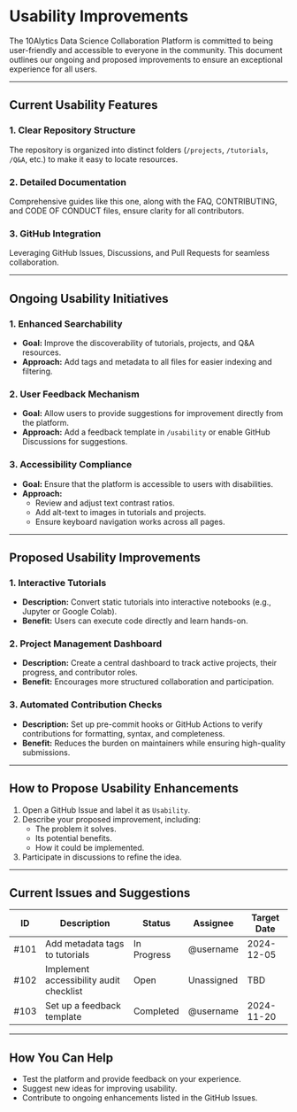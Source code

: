 # Usability Improvements  

The 10Alytics Data Science Collaboration Platform is committed to being user-friendly and accessible to everyone in the community. This document outlines our ongoing and proposed improvements to ensure an exceptional experience for all users.  

---

## **Current Usability Features**  
### **1. Clear Repository Structure**  
The repository is organized into distinct folders (`/projects`, `/tutorials`, `/Q&A`, etc.) to make it easy to locate resources.  

### **2. Detailed Documentation**  
Comprehensive guides like this one, along with the FAQ, CONTRIBUTING, and CODE OF CONDUCT files, ensure clarity for all contributors.  

### **3. GitHub Integration**  
Leveraging GitHub Issues, Discussions, and Pull Requests for seamless collaboration.  

---

## **Ongoing Usability Initiatives**  
### **1. Enhanced Searchability**  
- **Goal:** Improve the discoverability of tutorials, projects, and Q&A resources.  
- **Approach:** Add tags and metadata to all files for easier indexing and filtering.  

### **2. User Feedback Mechanism**  
- **Goal:** Allow users to provide suggestions for improvement directly from the platform.  
- **Approach:** Add a feedback template in `/usability` or enable GitHub Discussions for suggestions.  

### **3. Accessibility Compliance**  
- **Goal:** Ensure that the platform is accessible to users with disabilities.  
- **Approach:**  
  - Review and adjust text contrast ratios.  
  - Add alt-text to images in tutorials and projects.  
  - Ensure keyboard navigation works across all pages.  

---

## **Proposed Usability Improvements**  
### **1. Interactive Tutorials**  
- **Description:** Convert static tutorials into interactive notebooks (e.g., Jupyter or Google Colab).  
- **Benefit:** Users can execute code directly and learn hands-on.  

### **2. Project Management Dashboard**  
- **Description:** Create a central dashboard to track active projects, their progress, and contributor roles.  
- **Benefit:** Encourages more structured collaboration and participation.  

### **3. Automated Contribution Checks**  
- **Description:** Set up pre-commit hooks or GitHub Actions to verify contributions for formatting, syntax, and completeness.  
- **Benefit:** Reduces the burden on maintainers while ensuring high-quality submissions.  

---

## **How to Propose Usability Enhancements**  
1. Open a GitHub Issue and label it as `Usability`.  
2. Describe your proposed improvement, including:  
   - The problem it solves.  
   - Its potential benefits.  
   - How it could be implemented.  
3. Participate in discussions to refine the idea.  

---

## **Current Issues and Suggestions**  

| ID    | Description                             | Status      | Assignee   | Target Date  |
|-------|-----------------------------------------|-------------|------------|--------------|
| #101  | Add metadata tags to tutorials          | In Progress | @username  | 2024-12-05   |
| #102  | Implement accessibility audit checklist | Open        | Unassigned | TBD          |
| #103  | Set up a feedback template              | Completed   | @username  | 2024-11-20   |

---

## **How You Can Help**  
- Test the platform and provide feedback on your experience.  
- Suggest new ideas for improving usability.  
- Contribute to ongoing enhancements listed in the GitHub Issues.  
